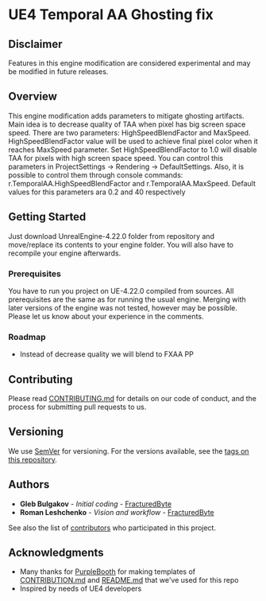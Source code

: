 # UE4 Temporal AA Ghosting fix

## Disclaimer
Features in this engine modification are considered experimental and may be modified in future releases.

## Overview

This engine modification adds parameters to mitigate ghosting artifacts. Main idea is to decrease quality of TAA when pixel has big screen space speed. There are two parameters: HighSpeedBlendFactor and MaxSpeed. HighSpeedBlendFactor value will be used to achieve final pixel color when it reaches MaxSpeed parameter. Set HighSpeedBlendFactor to 1.0 will disable TAA for pixels with high screen space speed. You can control  this parameters in ProjectSettings -> Rendering -> DefaultSettings. Also, it is possible to control them through console commands: r.TemporalAA.HighSpeedBlendFactor and r.TemporalAA.MaxSpeed. Default values for this parameters ara 0.2 and 40 respectively


## Getting Started

Just download UnrealEngine-4.22.0 folder from repository and move/replace its contents to your engine folder. You will also have to recompile your engine afterwards. 

### Prerequisites

You have to run you project on UE-4.22.0 compiled from sources. All prerequisites are the same as for running the usual engine. Merging with later versions of the engine was not tested, however may be possible. Please let us know about your experience in the comments. 

### Roadmap

- Instead of decrease quality we will blend to FXAA PP

## Contributing

Please read [CONTRIBUTING.md](Documentation/CONTRIBUTING.md) for details on our code of conduct, and the process for submitting pull requests to us.

## Versioning

We use [SemVer](http://semver.org/) for versioning. For the versions available, see the [tags on this repository](https://github.com/fracturedbyte/UE4-MaterialBlending/tags). 

## Authors

* **Gleb Bulgakov** - *Initial coding* - [FracturedByte](https://github.com/BulgakovGleb)
* **Roman Leshchenko** - *Vision and workflow* - [FracturedByte](https://github.com/mazatracker)

See also the list of [contributors](https://github.com/fracturedbyte/UE4-MaterialBlending/contributors) who participated in this project.

## Acknowledgments

* Many thanks for [PurpleBooth](https://gist.github.com/PurpleBooth/) for making templates of [CONTRIBUTION.md](https://gist.github.com/PurpleBooth/b24679402957c63ec426) and [README.md](https://gist.github.com/PurpleBooth/109311bb0361f32d87a2) that we've used for this repo
* Inspired by needs of UE4 developers
